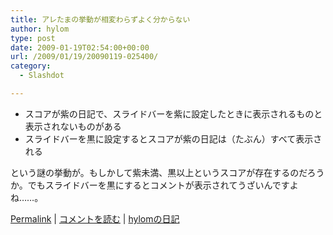 ```yaml
---
title: アレたまの挙動が相変わらずよく分からない
author: hylom
type: post
date: 2009-01-19T02:54:00+00:00
url: /2009/01/19/20090119-025400/
category:
  - Slashdot

---
```

  * スコアが紫の日記で、スライドバーを紫に設定したときに表示されるものと表示されないものがある 
  * スライドバーを黒に設定するとスコアが紫の日記は（たぶん）すべて表示される 

という謎の挙動が。もしかして紫未満、黒以上というスコアが存在するのだろうか。でもスライドバーを黒にするとコメントが表示されてうざいんですよね……。

  [Permalink][1] |   [コメントを読む][2] |   [hylomの日記][3]

 [1]: http://slashdot.jp/~hylom/journal/464810
 [2]: http://slashdot.jp/~hylom/journal/464810#acomments
 [3]: http://slashdot.jp/~hylom/journal/
